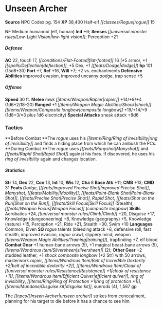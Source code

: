 ﻿---
cssclass: [monsters]
title1: Unseen Archer
title2: Unseen Archer
CR: 14
sources:
- name: NPC Codex
  page: 154
  link: http://paizo.com/products/btpy8v3a?Pathfinder-Roleplaying-Game-NPC-Codex
XP: 38400
race: Half-elf
classes:
- rogue 15
alignment: NE
size: Medium
type: humanoid
subtypes:
- elf
- human
initiative:
  bonus: 6
senses:
  low-light vision: true
AC:
  AC: 22
  touch: 17
  flat_footed: 16
  components:
    armor: 5
    deflection: 1
    dex: 5
    dodge: 1
HP:
  HP: 101
  long: 15d8+30
saves:
  fort: 7
  ref: 16
  will: 7
  other: +2 vs. enchantments
defensive_abilities:
- improved evasion
- improved uncanny dodge
- trap sense +5
speeds:
  base: 30
attacks:
  melee:
  - - text: mwk rapier +14/+9/+4 (1d6+2/18-20)
      entries:
      - - damage: 1d6+2
          crit_range: 18-20
      attack: mwk rapier
      bonus:
      - 14
      - 9
      - 4
  ranged:
  - - text: +1 shock composite longbow +19/+14/+9 (1d8+3/×3 plus 1d6 electricity)
      entries:
      - - damage: 1d8+3
          crit_multiplier: 3
        - damage: 1d6
          type: electricity
      attack: +1 shock composite longbow
      bonus:
      - 19
      - 14
      - 9
  special:
  - sneak attack +8d6
tactics:
  Before Combat: The rogue uses his ring of invisibility and finds a hiding place
    from which he can ambush the PCs.
  During Combat: The rogue uses Manyshot and Rapid Shot against his foes. If discovered,
    he uses his ring of invisibility again and changes location.
ability_scores:
  STR: 14
  DEX: 22
  CON: 13
  INT: 10
  WIS: 12
  CHA: 8
BAB: 11
CMB: 13
CMD: 31
feats:
- name: Dodge
- name: Improved Precise Shot
- name: Manyshot
- name: Mobility
- name: Point-Blank Shot
- name: Precise Shot
- name: Rapid Shot
- name: Shot on the Run
- name: Skill Focus (Stealth)
- name: Weapon Focus (composite longbow)
skills:
  Acrobatics: 24
  Climb: 20
  Disguise: 17
  Knowledge (dungeoneering): 8
  Knowledge (geography): 5
  Knowledge (nature): 15
  Perception: 21
  Ride: 21
  Stealth: 30
  Swim: 10
languages:
- Common
- Elven
special_qualities:
- rogue talents (bleeding attack +8, defensive roll, fast stealth, improved evasion,
  rogue crawl, slippery mind, weapon training)
- trapfinding +7
- elf blood
gear:
  combat:
  - +1 human-bane arrows (5)
  - +1 magical beast-bane arrows (5)
  - silversheen (2)
  other:
  - +2 studded leather
  - +1 shock composite longbow (+2 Str) with 50 arrows
  - masterwork rapier
  - belt of incredible dexterity +2
  - cloak of resistance +1
  - efficient quiver
  - ring of invisibility
  - ring of protection +1
  - disguise kit
  - sunrods (4)
  - 1,587 gp
desc_long: The unseen archer strikes from concealment, planning for his target to
  die before it has a chance to see him.

---

# Unseen Archer

**Source** NPC Codex pg. 154
**XP** 38,400
Half-elf _[[classes/Rogue|rogue]]_ 15

NE Medium humanoid (elf, human)
**Init** +6; **Senses** _[[universal monster rules/Low-Light Vision|low-light vision]]_; Perception +21

##### Defense

**AC** 22, touch 17, _[[conditions/Flat-Footed|flat-footed]]_ 16 (+5 armor, +1 _[[spells/Deflection|deflection]]_, +5 Dex, +1 _[[feats/Dodge|dodge]]_)
**hp** 101 (15d8+30)
**Fort** +7, **Ref** +16, **Will** +7; +2 vs. enchantments
**Defensive Abilities** improved evasion, improved uncanny _dodge_, trap sense +5

##### Offense
**Speed** 30 ft.
**Melee** mwk _[[items/Weapon/Rapier|rapier]]_ +14/+9/+4 (1d6+2/18–20)
**Ranged** +1 _[[items/Weapon Magic Abilities/Shock|shock]]_ _[[items/Weapon/Composite longbow|composite longbow]]_ +19/+14/+9 (1d8+3/×3 plus 1d6 electricity)
**Special Attacks** sneak attack +8d6

### Tactics

**Before Combat **The _rogue_ uses his _[[items/Ring/Ring of Invisibility|ring of invisibility]]_ and finds a hiding place from which he can ambush the PCs.
**During Combat **The _rogue_ uses _[[feats/Manyshot|Manyshot]]_ and _[[feats/Rapid Shot|Rapid Shot]]_ against his foes. If discovered, he uses his _ring of invisibility_ again and changes location.

##### Statistics
**Str** 14, **Dex** 22, **Con** 13, **Int** 10, **Wis** 12, **Cha** 8
**Base Atk** +11; **CMB** +13; **CMD** 31
**Feats** _Dodge_, _[[feats/Improved Precise Shot|Improved Precise Shot]]_, _Manyshot_, _[[feats/Mobility|Mobility]]_, _[[feats/Point-Blank Shot|Point-Blank Shot]]_, _[[feats/Precise Shot|Precise Shot]]_, _Rapid Shot_, _[[feats/Shot on the Run|Shot on the Run]]_, _[[feats/Skill Focus|Skill Focus]]_ (Stealth), _[[feats/Weapon Focus|Weapon Focus]]_ (_composite longbow_)
**Skills** Acrobatics +24, _[[universal monster rules/Climb|Climb]]_ +20, Disguise +17, Knowledge (dungeoneering) +8, Knowledge (geography) +5, Knowledge (nature) +15, Perception +21, Ride +21, Stealth +30, Swim +10
**Languages** Common, Elven
**SQ** _rogue_ talents (bleeding attack +8, defensive roll, fast stealth, improved evasion, _rogue_ crawl, slippery mind, weapon _[[items/Weapon Magic Abilities/Training|training]]_), trapfinding +7, elf blood
**Combat Gear** +1 human-bane arrows (5), +1 magical beast-bane arrows (5), _[[items/Wondrous Item/Silversheen|silversheen]]_ (2); **Other Gear** +2 studded leather, +1 _shock_ _composite longbow_ (+2 Str) with 50 arrows, masterwork _rapier_, _[[items/Wondrous Item/Belt of Incredible Dexterity +2|belt of incredible dexterity +2]]_, _[[items/Wondrous Item/Cloak of _[[universal monster rules/Resistance|Resistance]]_ +1|cloak of _resistance_ +1]]_, _[[items/Wondrous Item/Efficient Quiver|efficient quiver]]_, _ring of invisibility_, _[[items/Ring/Ring of Protection +1|ring of protection +1]]_, _[[items/Mundane/Disguise kit|disguise kit]]_, sunrods (4), 1,587 gp

The _[[npcs/Unseen Archer|unseen archer]]_ strikes from concealment, planning for his target to die before it has a chance to see him.